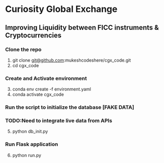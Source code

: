 # Curiosity Global Exchange  
## Improving Liquidity between FICC instruments & Cryptocurrencies

### Clone the repo
1) git clone git@github.com:mukeshcodeshere/cgx_code.git
2) cd cgx_code

### Create and Activate environment 
3) conda env create -f environment.yaml
4) conda activate cgx_code

### Run the script to initialize the database [FAKE DATA] 
### TODO:Need to integrate live data from APIs
5) python db_init.py

### Run Flask application
6) python run.py